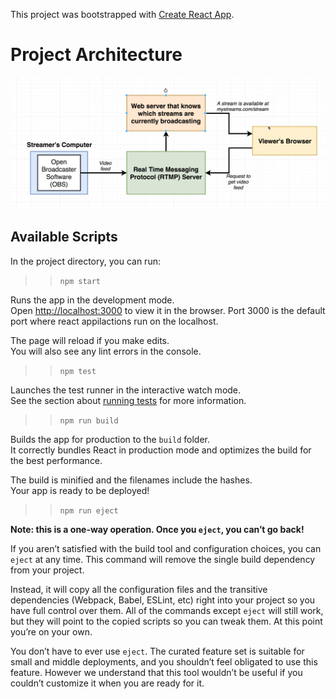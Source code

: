 This project was bootstrapped with [Create React App](https://github.com/facebook/create-react-app).

# Project Architecture

![alt text](https://github.com/VPAravind/react-video-streaming-app/blob/master/react-stream.PNG)



## Available Scripts

In the project directory, you can run:

>> `npm start`

Runs the app in the development mode.<br>
Open [http://localhost:3000](http://localhost:3000) to view it in the browser. Port 3000 is the default port where react appilactions run on the localhost.

The page will reload if you make edits.<br>
You will also see any lint errors in the console.

>> `npm test`

Launches the test runner in the interactive watch mode.<br>
See the section about [running tests](https://facebook.github.io/create-react-app/docs/running-tests) for more information.

>> `npm run build`

Builds the app for production to the `build` folder.<br>
It correctly bundles React in production mode and optimizes the build for the best performance.

The build is minified and the filenames include the hashes.<br>
Your app is ready to be deployed!

>> `npm run eject`

**Note: this is a one-way operation. Once you `eject`, you can’t go back!**

If you aren’t satisfied with the build tool and configuration choices, you can `eject` at any time. This command will remove the single build dependency from your project.

Instead, it will copy all the configuration files and the transitive dependencies (Webpack, Babel, ESLint, etc) right into your project so you have full control over them. All of the commands except `eject` will still work, but they will point to the copied scripts so you can tweak them. At this point you’re on your own.

You don’t have to ever use `eject`. The curated feature set is suitable for small and middle deployments, and you shouldn’t feel obligated to use this feature. However we understand that this tool wouldn’t be useful if you couldn’t customize it when you are ready for it.


